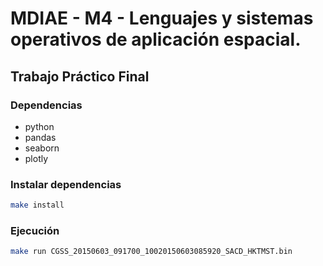 # MDIAE - M4 - Lenguajes y sistemas operativos de aplicación espacial.

## Trabajo Práctico Final

### Dependencias
* python
* pandas
* seaborn
* plotly

### Instalar dependencias

```bash
make install
```

### Ejecución

```bash
make run CGSS_20150603_091700_10020150603085920_SACD_HKTMST.bin
```

